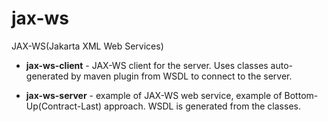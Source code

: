 # jax-ws

JAX-WS(Jakarta XML Web Services)

- **jax-ws-client** - JAX-WS client for the server. Uses classes auto-generated by maven plugin from WSDL to connect to
  the server.


- **jax-ws-server** - example of JAX-WS web service, example of Bottom-Up(Contract-Last) approach. WSDL is generated
  from the classes.